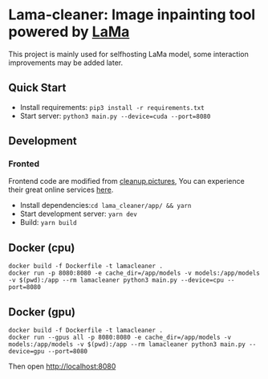 # Lama-cleaner: Image inpainting tool powered by [LaMa](https://github.com/saic-mdal/lama)

This project is mainly used for selfhosting LaMa model, some interaction improvements may be added later.

## Quick Start

- Install requirements: `pip3 install -r requirements.txt`
- Start server: `python3 main.py --device=cuda --port=8080`

## Development

### Fronted

Frontend code are modified from [cleanup.pictures](https://github.com/initml/cleanup.pictures),
You can experience their great online services [here](https://cleanup.pictures/).

- Install dependencies:`cd lama_cleaner/app/ && yarn`
- Start development server: `yarn dev`
- Build: `yarn build`

## Docker (cpu)
```
docker build -f Dockerfile -t lamacleaner .
docker run -p 8080:8080 -e cache_dir=/app/models -v models:/app/models -v $(pwd):/app --rm lamacleaner python3 main.py --device=cpu --port=8080
```

## Docker (gpu)
```
docker build -f Dockerfile -t lamacleaner .
docker run --gpus all -p 8080:8080 -e cache_dir=/app/models -v models:/app/models -v $(pwd):/app --rm lamacleaner python3 main.py --device=gpu --port=8080
```

Then open [http://localhost:8080](http://localhost:8080)